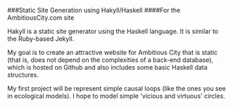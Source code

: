 ###Static Site Generation using Hakyll/Haskell
####For the AmbitiousCity.com site

Hakyll is a static site generator using the Haskell language. It is similar to the Ruby-based Jekyll. 

My goal is to create an attractive website for Ambitious City that is static (that is, does not depend on the complexities of a back-end database), which is hosted on Github and also includes some basic Haskell data structures. 

My first project will be represent simple causal loops (like the ones you see in ecological models). I hope to model simple 'vicious and virtuous' circles. 